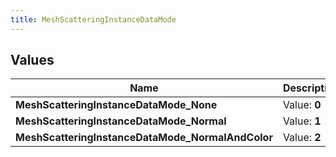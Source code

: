 ```yaml
---
title: MeshScatteringInstanceDataMode
---
```


## Values

| Name | Description |
| ---- | ----------- |
| **MeshScatteringInstanceDataMode\_None** | Value: **0** |
| **MeshScatteringInstanceDataMode\_Normal** | Value: **1** |
| **MeshScatteringInstanceDataMode\_NormalAndColor** | Value: **2** |

